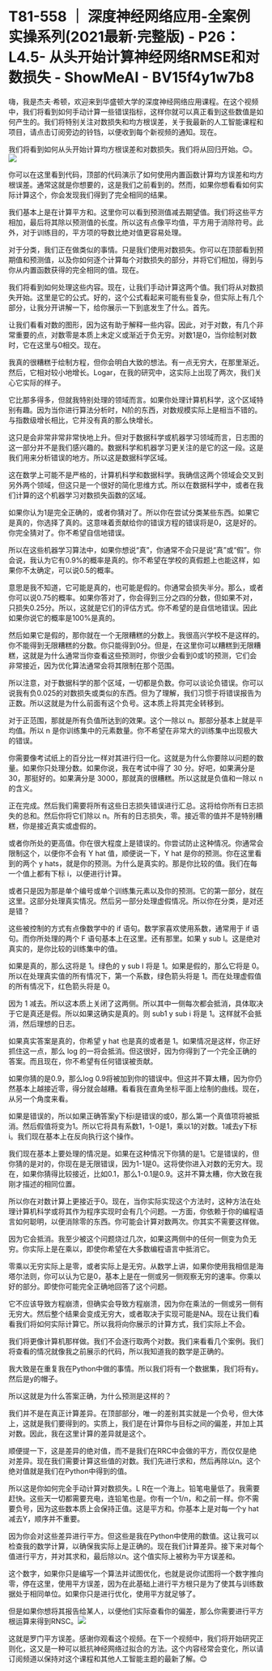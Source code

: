 # T81-558 ｜ 深度神经网络应用-全案例实操系列(2021最新·完整版) - P26：L4.5- 从头开始计算神经网络RMSE和对数损失 - ShowMeAI - BV15f4y1w7b8

嗨，我是杰夫·希顿，欢迎来到华盛顿大学的深度神经网络应用课程。在这个视频中，我们将看到如何手动计算一些错误指标，这样你就可以真正看到这些数值是如何产生的。我们将特别关注对数损失和均方根误差，关于我最新的人工智能课程和项目，请点击订阅旁边的铃铛，以便收到每个新视频的通知。现在。

我们将看到如何从头开始计算均方根误差和对数损失。我们将从回归开始。😊。![](img/17f6495026b126d073de254c1e55eb13_1.png)

你可以在这里看到代码，顶部的代码演示了如何使用内置函数计算均方误差和均方根误差。通常这就是你想要的，这是我们之前看到的。然而，如果你想看看如何实际计算这个，你会发现我们得到了完全相同的结果。

我们基本上是在计算平方和。这里你可以看到预测值减去期望值。我们将这些平方相加，最后将其除以预测值的长度。所以这有点像平均值，平方用于消除符号。此外，对于训练目的，平方项的导数比绝对值更容易处理。

对于分类，我们正在做类似的事情。只是我们使用对数损失。你可以在顶部看到预期值和预测值，以及你如何逐个计算每个对数损失的部分，并将它们相加，得到与你从内置函数获得的完全相同的值。现在。

我们将看到如何处理这些内容。现在，让我们手动计算这两个值。我们将从对数损失开始。这里是它的公式。好的，这个公式看起来可能有些复杂，但实际上有几个部分，让我分开讲解一下，给你展示一下到底发生了什么。首先。

让我们看看对数的图形，因为这有助于解释一些内容。因此，对于对数，有几个非常重要的点，对数零是本质上未定义或渐近于负无穷。对数1是0，当你绘制对数时，它在这里与0相交。现在。

我真的很糟糕于绘制方程，但你会明白大致的想法。有一点无穷大，在那里渐近。然后，它相对较小地增长。Logar，在我的研究中，这实际上出现了两次，我们关心它实际的样子。

它比那多得多，但就我特别处理的领域而言。如果你处理计算机科学，这个区域特别有趣。因为当你进行算法分析时，N阶的东西，对数规模实际上是相当不错的。与指数级增长相比，它并没有真的那么快增长。

这只是会非常非常非常快地上升。但对于数据科学或机器学习领域而言，日志图的这一部分并不是我们感兴趣的。数据科学和机器学习更关注的是它的这一段。这是我们用来分析错误的地方。所以这是数据科学区域。

这在数学上可能不是严格的，计算机科学和数据科学。我确信这两个领域会交叉到另外两个领域，但这只是一个很好的简化思维方式。所以在数据科学中，或者在我们计算的这个机器学习对数损失函数的区域。

如果你认为1是完全正确的，或者你猜对了。所以你在尝试分类某些东西。如果它是真的，你选择了真的。这意味着贡献给你的错误方程的错误将是0，这是好的。你完全猜对了。你不希望自信地错误。

所以在这些机器学习算法中，如果你想说“真”，你通常不会只是说“真”或“假”。你会说，我认为它有0.9%的概率是真的。你不希望在学校的真假题上也能这样，如果你不太确定，可以说0.5的概率。

意思是我不知道，它可能是真的，也可能是假的。你通常会损失半分。那么，或者你可以说0.75的概率。如果你答对了，你会得到三分之四的分数，但如果不对，只损失0.25分。所以，这就是它们的评估方式。你不希望的是自信地错误。因此如果你说它的概率是100%是真的。

然后如果它是假的，那你就在一个无限糟糕的分数上。我很高兴学校不是这样的。你不能得到无限糟糕的分数。你只能得到0分。但是，在这里你可以糟糕到无限糟糕，这就是为什么通常当你查看这些预测时，你很少会看到0或1的预测，它们会非常接近，因为优化算法通常会将其限制在那个范围。

所以注意，对于数据科学的那个区域，一切都是负数。你可以谈论负错误。你可以说我有负0.025的对数损失或类似的东西。但为了理解，我们习惯于将错误报告为正数。所以这就是为什么前面有这个负号。这本质上将其完全转移到。

对于正范围，那就是所有负值所达到的效果。这个一除以 n。那部分基本上就是平均值。所以 n 是你训练集中的元素数量。你不希望在非常大的训练集中出现极大的错误。

你需要像考试纸上的百分比一样对其进行归一化。这就是为什么你要除以问题的数量。如果你只处理分数。如果你说，我在考试中得了 30 分。好吧，如果满分是 30，那挺好的。如果满分是 3000，那就真的很糟糕。所以这就是负值和一除以 n 的含义。

正在完成。然后我们需要将所有这些日志损失错误进行汇总。这将给你所有日志损失的总和。然后你将它们除以 n。所有的日志损失，零。接近零的值并不是特别糟糕，你是接近真实或虚假的。

或者你所处的更高值。你在很大程度上是错误的。你尝试防止这种情况。你通常会限制这个，以便你不会有 Y hat 值，顺便说一下，Y hat 是你的预测。你在这里看到的两个 y hats，就是你的预测。为什么是真实的。那是你比较的值。我们在每一个值上都有下标 i，以便进行计算。

或者只是因为那是单个编号或单个训练集元素以及你的预测。它的第一部分，就在这里。这部分处理真实情况。然后另一部分处理虚假情况。所以你在分类，是对还是错？

这些被控制的方式有点像数学中的 if 语句。数学家喜欢使用系数，通常用于 if 语句。而你所处理的两个 F 语句基本上在这里。还有那里。如果 y sub I。这是绝对真实的，是你比较的训练集中的值。

如果是真的，那么这将是 1。绿色的 y sub I 将是 1。如果是假的，那么它将是 0。所以在处理真实值的所有情况下，第一个系数，绿色箭头将是 1。而在处理虚假值的所有情况下，红色箭头将是 0。

因为 1 减去。所以这本质上关闭了这两侧。所以其中一侧每次都会抵消，具体取决于它是真还是假。所以如果这确实是真的。则 sub1 y sub i 将是 1。这样就不会抵消，然后理想的日志。

如果真实答案是真的，你希望 y hat 也是真的或者是 1。如果情况是这样，你正好抓住这一点，那么 log 的一将会抵消。但这很好，因为你得到了一个完全正确的答案。而且现在，你不希望有任何错误被贡献。

如果你猜的是0.9，那么log 0.9将被加到你的错误中。但这并不算太糟，因为你仍然基本上越接近零，得分就会越糟。看看我在直角坐标平面上绘制的曲线。现在，从另一个角度来看。

如果是错误的，所以如果正确答案y下标i是错误的或0，那么第一个真值项将被抵消。然后假值将变为1。所以它将具有系数1，1-0是1，乘以1的对数。1减去y下标i。我们现在基本上在反向执行这个操作。

我们现在基本上要处理的情况是。如果在这种情况下你猜的是1。它是错误的，但你猜的是对的，你现在是无限错误，因为1-1是0。这将使你进入对数的无穷大。现在，如果你猜得比较接近，比如0.1，那么1-0.1是0.9。这并不算太糟，你大致在我刚才描述的相同位置。

所以你在对数计算上更接近于0。现在，当你实际实现这个方法时，这种方法在处理计算机科学或将其作为程序实现时会有几个问题。一方面，你依赖于你的编程语言如何聪明，以便消除零的东西。你可能会计算对数两次。你其实不需要这样做。

因为它会抵消。我至少被这个问题烧过几次，如果这两侧中的任何一侧变为负无穷。你实际上是在乘以，即使你希望在大多数编程语言中抵消它。

零乘以无穷实际上是零，或者实际上是无穷。从数学上讲，如果你使用我相信是海塔尔法则，你可以认为它是0，基本上是在一侧或另一侧观察无穷的速率。你乘以好的部分。即使你可能完全正确地回答了这个问题。

它不应该导致方程崩溃，但确实会导致方程崩溃，因为你在乘法的一侧或另一侧有无穷大。然后整个结果会变成无穷大，或者取决于实现可能是NA。现在让我们看看我们将如何实际计算它。所以我将向你展示的计算方式，我们实际上不会。

我们将更像计算机那样做。我们不会逐行取两个对数。我们来看看几个案例。我们将查看的情况就像我之前展示的代码，所以我知道我的数学是正确的。

我大致是在重复我在Python中做的事情。所以我们将有一个数据集，我们将有y。然后是y的帽子。

所以这就是为什么答案正确，为什么预测是这样的？

我们并不是在真正计算差异。在顶部部分，唯一的差别其实就是一个负号，但大体上，这就是我们要得到的。实质上，我们是在计算你与目标之间的偏差，并加上其对数。因此，我在这里计算的差异就是这个。

顺便提一下，这是差异的绝对值，而不是我们在RRC中会做的平方，而仅仅是绝对差异。现在我们需要计算这些值的对数。我们先进行求和，然后再除以n。这个绝对值就是我们在Python中得到的值。

所以这是你如何完全手动计算对数损失。L R在一个海上。铅笔电量低了。我需要赶快。这些天一切都需要充电，连铅笔也是。你有一个1/n，和之前一样。你不需要负号，因为这些数本质上会保持正值。这是平方和。你基本上是对每一个y hat减去Y，顺序并不重要。

因为你会对这些差异进行平方。但这些是我在Python中使用的数值。这让我可以检查我的数学计算，以确保我实际上是正确的。现在我们计算差异。接下来对每个值进行平方，并对其求和，最后除以n。这个值实际上被称为平方误差和。

这个数字，如果你只是编写一个算法并试图优化，也就是说你试图将一个数字推向零，停在这里，使用平方误差，因为在此基础上进行平方根只是为了使其与训练数据处于相同单位。如果你只是进行优化，使用平方就足够了。

但是如果你想将其报告给某人，以便他们实际查看你的偏差，那么你需要进行平方根运算来得到RNSC。![](img/17f6495026b126d073de254c1e55eb13_3.png)

这就是罗门平方误差。感谢你观看这个视频。在下一个视频中，我们将开始研究正则化，这又是一种可以抵抗神经网络过拟合的方法。这个内容经常会变化，所以请订阅频道以保持对这个课程和其他人工智能主题的最新了解。😊

